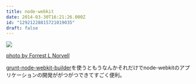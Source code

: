 ```yaml
---
title: node-webkit
date: 2014-03-30T16:21:26.000Z
id: "12921228815721019035"
draft: false
---
```

[![](http://farm9.staticflickr.com/8440/7845683194_a6ece19d01.jpg)](http://www.flickr.com/photos/33513198321@N01/7845683194)

[photo by Forrest L Norvell](http://www.flickr.com/photos/33513198321@N01/7845683194)



[grunt-node-webkit-builder](https://github.com/mllrsohn/grunt-node-webkit-builder)を使うともうなんかそれだけでnode-webkitのアプリケーションの開発ががつがつできてすごく便利。
